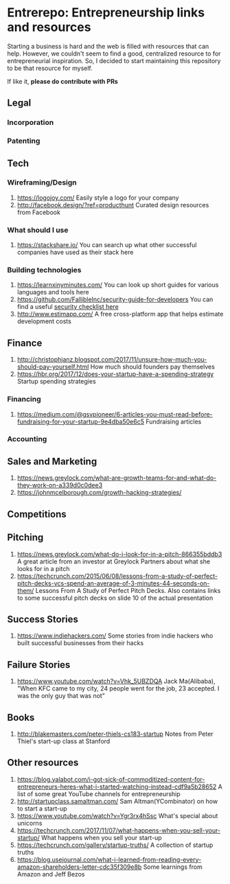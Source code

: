 #   Entrerepo: Entrepreneurship links and resources

Starting a business is hard and the web is filled with resources that can help. However, we couldn't seem to find a good, centralized resource to for entrepreneurial inspiration. So, I decided to start maintaining this repository to be that resource for myself.

If like it, **please do contribute with PRs**

##  Legal

### Incorporation

### Patenting

##  Tech

### Wireframing/Design
1.  https://logojoy.com/ 
    Easily style a logo for your company
2.  http://facebook.design/?ref=producthunt
    Curated design resources from Facebook

### What should I use
1.  https://stackshare.io/
    You can search up what other successful companies have used as their stack here

### Building technologies
1.  https://learnxinyminutes.com/
    You can look up short guides for various languages and tools here
2.  https://github.com/FallibleInc/security-guide-for-developers
    You can find a useful [security checklist here](https://github.com/FallibleInc/security-guide-for-developers/blob/master/README.md)
3.  http://www.estimapp.com/ A free cross-platform app that helps estimate development costs

##  Finance
1.  http://christophjanz.blogspot.com/2017/11/unsure-how-much-you-should-pay-yourself.html
    How much should founders pay themselves
2.  https://hbr.org/2017/12/does-your-startup-have-a-spending-strategy Startup spending strategies

### Financing
1.  https://medium.com/@gsvpioneer/6-articles-you-must-read-before-fundraising-for-your-startup-9e4dba50e6c5 Fundraising articles

### Accounting

##  Sales and Marketing
1. https://news.greylock.com/what-are-growth-teams-for-and-what-do-they-work-on-a339d0c0dee3
2. https://johnmcelborough.com/growth-hacking-strategies/

##  Competitions

## Pitching
1.  https://news.greylock.com/what-do-i-look-for-in-a-pitch-866355bddb3
    A great article from an investor at Greylock Partners about what she looks for in a pitch
2.  https://techcrunch.com/2015/06/08/lessons-from-a-study-of-perfect-pitch-decks-vcs-spend-an-average-of-3-minutes-44-seconds-on-them/
    Lessons From A Study of Perfect Pitch Decks. Also contains links to some successful pitch decks on slide 10 of the actual presentation

##  Success Stories
1.  https://www.indiehackers.com/
    Some stories from indie hackers who built successful businesses from their hacks

##  Failure Stories
1.  https://www.youtube.com/watch?v=Vhk_5UBZDQA
    Jack Ma(Alibaba), "When KFC came to my city, 24 people went for the job, 23 accepted. I was the only guy that was not"

##  Books
1.  http://blakemasters.com/peter-thiels-cs183-startup Notes from Peter Thiel's start-up class at Stanford


##  Other resources
1.  https://blog.yalabot.com/i-got-sick-of-commoditized-content-for-entrepreneurs-heres-what-i-started-watching-instead-cdf9a5b28652 A list of some great YouTube channels for entrepreneurship
2.  http://startupclass.samaltman.com/ Sam Altman(YCombinator) on how to start a start-up 
3.  https://www.youtube.com/watch?v=Ygr3rx4hSsc What's special about unicorns
4.  https://techcrunch.com/2017/11/07/what-happens-when-you-sell-your-startup/ What happens when you sell your start-up
5.  https://techcrunch.com/gallery/startup-truths/ A collection of startup truths
6.  https://blog.usejournal.com/what-i-learned-from-reading-every-amazon-shareholders-letter-cdc35f309e8b Some learnings from Amazon and Jeff Bezos
